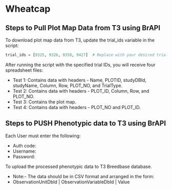 # Wheatcap

## Steps to Pull Plot Map Data from T3 using BrAPI

To download plot map data from T3, update the trial_ids variable in the script:
```python
trial_ids = [9325, 9326, 9358, 9427]  # Replace with your desired trial IDs
```


After running the script with the specified trial IDs, you will receive four spreadsheet files:

- Test 1: Contains data with headers - Name, PLOTID, studyDBId, studyName, Column, Row, PLOT_NO, and TrialType.
- Test 2: Contains data with headers - PLOT_ID, Column, Row, and PLOT_NO.
- Test 3: Contains the plot map.
- Test 4: Contains data with headers - PLOT_NO and PLOT_ID.


## Steps to PUSH Phenotypic data to T3 using BrAPI

Each User must enter the following:
- Auth code:
- Username:
- Password:

To upload the processed phenotypic data to T3 Breedbase database. 
- Note:- The data should be in CSV format and arranged in the form:
- ObservationUnitDbId | ObservationVariableDbId | Value 

